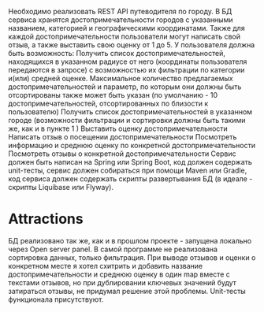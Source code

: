 Необходимо реализовать REST API путеводителя по городу.
В БД сервиса хранятся достопримечательности городов с указанными названием, категорией и географическими координатами. Также для каждой достопримечательности пользователи могут написать свой отзыв, а также выставить свою оценку от 1 до 5.
У пользователя должна быть возможность:
Получить список достопримечательностей, находящихся в указанном радиусе от него (координаты пользователя передаются в запросе) с возможностью их фильтрации по категории и(или) средней оценке. Максимальное количество предлагаемых достопримечательностей и параметр, по которым они должны быть отсортированы также может быть указан (по умолчанию - 10 достопримечательностей, отсортированных по близости к пользователю)
Получить список достопримечательностей в указанном городе (возможности фильтрации и сортировки должны быть такими же, как и в пункте 1 )
Выставить оценку достопримечательности
Написать отзыв о посещении достопримечательности
Посмотреть информацию и среднюю оценку по конкретной достопримечательности
Посмотреть отзывы о конкретной достопримечательности
Сервис должен быть написан на Spring или Spring Boot, код должен содержать unit-тесты, сервис должен собираться при помощи Maven или Gradle, код сервиса должен содержать скрипты развертывания БД (в идеале - скрипты Liquibase или Flyway).

# Attractions
БД реализовано так же, как и в прошлом проекте - запущена локально через Open server panel.
В самой программе не реализована сортировка данных, только фильтрация.
При выводе отзывов и оценки о конкретном месте я хотел схитрить и добавить название достопримечательности и среднюю оценку в один map вместе с текстами отзывов,
но при дублировании ключевых значений будут затираться отзывы, не придумал решение этой проблемы.
Unit-тесты функционала присутствуют.
